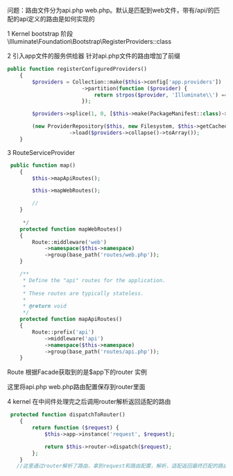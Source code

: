 问题：路由文件分为api.php  web.php。默认是匹配到web文件，带有/api/的匹配的api定义的路由是如何实现的



1  Kernel  bootstrap 阶段 \Illuminate\Foundation\Bootstrap\RegisterProviders::class



2  引入app文件的服务供给器  针对api.php文件的路由增加了前缀

```php
public function registerConfiguredProviders()
    {
        $providers = Collection::make($this->config['app.providers'])
                        ->partition(function ($provider) {
                            return strpos($provider, 'Illuminate\\') === 0;
                        });

        $providers->splice(1, 0, [$this->make(PackageManifest::class)->providers()]);

        (new ProviderRepository($this, new Filesystem, $this->getCachedServicesPath()))
                    ->load($providers->collapse()->toArray());
    }
```



3 RouteServiceProvider  

```php
 public function map()
    {
        $this->mapApiRoutes();

        $this->mapWebRoutes();

        //
    }
    
     */
    protected function mapWebRoutes()
    {
        Route::middleware('web')
            ->namespace($this->namespace)
            ->group(base_path('routes/web.php'));
    }

    /**
     * Define the "api" routes for the application.
     *
     * These routes are typically stateless.
     *
     * @return void
     */
    protected function mapApiRoutes()
    {
        Route::prefix('api')
            ->middleware('api')
            ->namespace($this->namespace)
            ->group(base_path('routes/api.php'));
    }
```

 Route 根据Facade获取到的是$app下的router 实例

这里将api.php web.php路由配置保存到router里面 



4 kernel 在中间件处理完之后调用router解析返回适配的路由

```php
 protected function dispatchToRouter()
    {
        return function ($request) {
            $this->app->instance('request', $request);

            return $this->router->dispatch($request);
        };
    }
   //这里通过router解析了路由，拿到request和路由配置，解析，适配返回最终匹配的路由 
```

